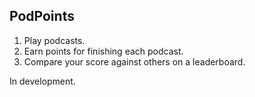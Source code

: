 ## PodPoints

1. Play podcasts.
2. Earn points for finishing each podcast.
3. Compare your score against others on a leaderboard.

In development.